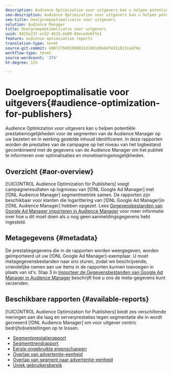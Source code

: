 ```yaml
---
description: Audience Optimization voor uitgevers kan u helpen potentiële prestatiemogelijkheden voor de segmenten van de Audience Manager op uw bezeten en in werking gestelde inhoud identificeren. In deze rapporten worden de prestaties van de campagne op het niveau van het logbestand gecombineerd met de gegevens van de Audience Manager om het publiek te informeren over optimalisaties en monetiseringsmogelijkheden.
seo-description: Audience Optimization voor uitgevers kan u helpen potentiële prestatiemogelijkheden voor de segmenten van de Audience Manager op uw bezeten en in werking gestelde inhoud identificeren. In deze rapporten worden de prestaties van de campagne op het niveau van het logbestand gecombineerd met de gegevens van de Audience Manager om het publiek te informeren over optimalisaties en monetiseringsmogelijkheden.
seo-title: Doelgroepoptimalisatie voor uitgevers
solution: Audience Manager
title: Doelgroepoptimalisatie voor uitgevers
uuid: 8425e237-ec52-4615-bb00-84ece4ebffe1
feature: audience optimization reports
translation-type: tm+mt
source-git-commit: e007279d81998031d2d61d0e68fe911813cadf8e
workflow-type: tm+mt
source-wordcount: '274'
ht-degree: 12%

---
```



# Doelgroepoptimalisatie voor uitgevers{#audience-optimization-for-publishers}

Audience Optimization voor uitgevers kan u helpen potentiële prestatiemogelijkheden voor de segmenten van de Audience Manager op uw bezeten en in werking gestelde inhoud identificeren. In deze rapporten worden de prestaties van de campagne op het niveau van het logbestand gecombineerd met de gegevens van de Audience Manager om het publiek te informeren over optimalisaties en monetiseringsmogelijkheden.

## Overzicht {#aor-overview}

[!UICONTROL Audience Optimization for Publishers] voegt campagneresultaten op logniveau van  [!DNL Google Ad Manager] met  [!DNL Audience Manager] segmentmetriek samen. De rapporten zijn beschikbaar voor klanten die logarittering van [!DNL Google Ad Manager]in [!DNL Audience Manager] hebben opgezet. Lees [Gegevensbestanden van Google Ad Manager importeren in Audience Manager](import-dfp.md) voor meer informatie over hoe u dit moet doen als u nog geen aanmeldingsgegevens hebt ingesteld.

## Metagegevens {#metadata}

De prestatiegegevens die in de rapporten worden weergegeven, worden geïmporteerd uit uw [!DNL Google Ad Manager]-exemplaar. U moet metagegevensbestanden naar ons sturen, zodat we beschrijvende, vriendelijke namen aan uw items in de rapporten kunnen toevoegen in plaats van id&#39;s. Stap 3 in [Importeer de Gegevensbestanden van Google Ad Manager in Audience Manager](../../../reporting/audience-optimization-reports/aor-publishers/import-dfp.md) beschrijft hoe u ons de meta-gegevens kunt verzenden.

## Beschikbare rapporten {#available-reports}

[!UICONTROL Audience Optimization for Publishers] biedt zes verschillende meningen aan die laag en serverprestaties tegen segmentatie die in wordt gecreeerd  [!DNL Audience Manager] om voor uitgever centric bedrijfsdoelstellingen op te lossen.

+ [Segmentprestatierapport](publisher-segment-performance.md)
+ [Segmenttrendrapport](publisher-segment-trends.md)
+ [Eerste ongebruikte eigenschappen](publisher-top-unused-traits.md)
+ [Overlap van advertentie-eenheid](publisher-ad-unit-overlap.md)
+ [Overlap van segment naar advertentie-eenheid](publisher-segment-ad-unit-overlap.md)
+ [Uniek gebruikersbereik](publisher-unique-reach.md)
